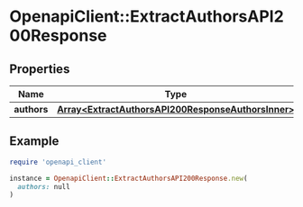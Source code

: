 # OpenapiClient::ExtractAuthorsAPI200Response

## Properties

| Name | Type | Description | Notes |
| ---- | ---- | ----------- | ----- |
| **authors** | [**Array&lt;ExtractAuthorsAPI200ResponseAuthorsInner&gt;**](ExtractAuthorsAPI200ResponseAuthorsInner.md) |  | [optional] |

## Example

```ruby
require 'openapi_client'

instance = OpenapiClient::ExtractAuthorsAPI200Response.new(
  authors: null
)
```

